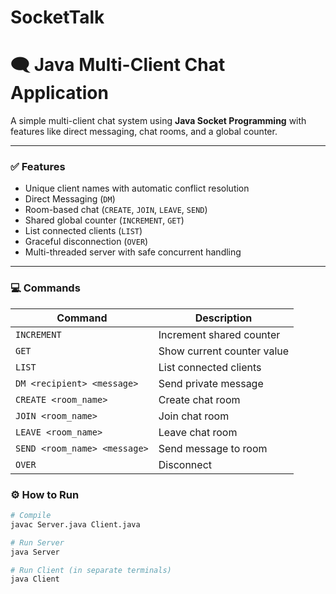 # SocketTalk
# 🗨️ Java Multi-Client Chat Application

A simple multi-client chat system using **Java Socket Programming** with features like direct messaging, chat rooms, and a global counter.

---

### ✅ Features

- Unique client names with automatic conflict resolution
- Direct Messaging (`DM`)
- Room-based chat (`CREATE`, `JOIN`, `LEAVE`, `SEND`)
- Shared global counter (`INCREMENT`, `GET`)
- List connected clients (`LIST`)
- Graceful disconnection (`OVER`)
- Multi-threaded server with safe concurrent handling

---

### 💻 Commands

| Command                           | Description                                          |
|-----------------------------------|------------------------------------------------------|
| `INCREMENT`                       | Increment shared counter                             |
| `GET`                             | Show current counter value                           |
| `LIST`                            | List connected clients                               |
| `DM <recipient> <message>`        | Send private message                                 |
| `CREATE <room_name>`              | Create chat room                                     |
| `JOIN <room_name>`                | Join chat room                                       |
| `LEAVE <room_name>`               | Leave chat room                                      |
| `SEND <room_name> <message>`      | Send message to room                                 |
| `OVER`                            | Disconnect                                           |

### ⚙️ How to Run

```bash
# Compile
javac Server.java Client.java

# Run Server
java Server

# Run Client (in separate terminals)
java Client
